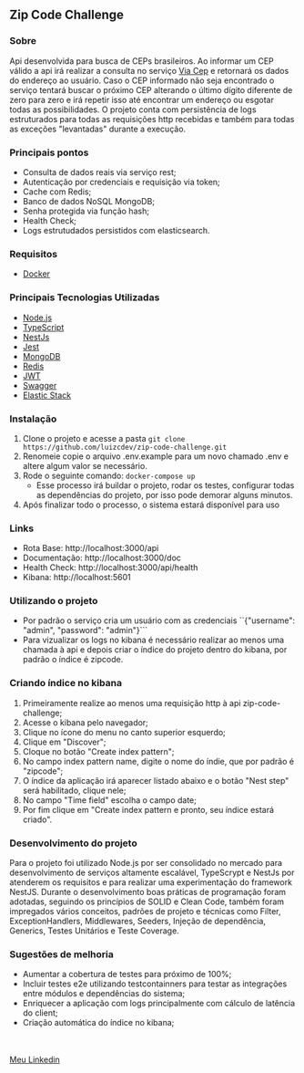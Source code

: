 ## Zip Code Challenge

### Sobre

Api desenvolvida para busca de CEPs brasileiros. Ao informar um CEP válido a api irá realizar a consulta no serviço [Via Cep](https://viacep.com.br/) e retornará os dados do endereço ao usuário. Caso o CEP informado não seja encontrado o serviço tentará buscar o próximo CEP alterando o último dígito diferente de zero para zero e irá repetir isso até encontrar um endereço ou esgotar todas as possibilidades.
O projeto conta com persistência de logs estruturados para todas as requisições http recebidas e também para todas as exceções "levantadas" durante a execução.

### Principais pontos

- Consulta de dados reais via serviço rest;
- Autenticação por credenciais e requisição via token;
- Cache com Redis;
- Banco de dados NoSQL MongoDB;
- Senha protegida via função hash;
- Health Check;
- Logs estrutudados persistidos com elasticsearch.

### Requisitos

- [Docker](https://docs.docker.com/)

### Principais Tecnologias Utilizadas

- [Node.js](https://nodejs.org/en/)
- [TypeScript](https://www.typescriptlang.org/)
- [NestJs](https://nestjs.com/)
- [Jest](https://junit.org/junit5/)
- [MongoDB](https://www.mongodb.com/)
- [Redis](https://redis.io/)
- [JWT](https://jwt.io/)
- [Swagger](https://swagger.io/)
- [Elastic Stack](https://www.elastic.co/pt/elastic-stack)

### Instalação

1. Clone o projeto e acesse a pasta `git clone https://github.com/luizcdev/zip-code-challenge.git`
2. Renomeie copie o arquivo .env.example para um novo chamado .env e altere algum valor se necessário.
3. Rode o seguinte comando: `docker-compose up`
   - Esse processo irá buildar o projeto, rodar os testes, configurar todas as dependências do projeto, por isso pode demorar alguns minutos.
4. Após finalizar todo o processo, o sistema estará disponível para uso

### Links

- Rota Base: http://localhost:3000/api
- Documentação: http://localhost:3000/doc
- Health Check: http://localhost:3000/api/health
- Kibana: http://localhost:5601

### Utilizando o projeto

- Por padrão o serviço cria um usuário com as credenciais ``{"username": "admin", "password": "admin"}```
- Para vizualizar os logs no kibana é necessário realizar ao menos uma chamada à api e depois criar o índice do projeto dentro do kibana, por padrão o índice é zipcode.

### Criando índice no kibana

1. Primeiramente realize ao menos uma requisição http à api zip-code-challenge;
2. Acesse o kibana pelo navegador;
3. Clique no ícone do menu no canto superior esquerdo;
4. Clique em "Discover";
5. Cloque no botão "Create index pattern";
6. No campo index pattern name, digite o nome do índie, que por padrão é "zipcode";
7. O índice da aplicação irá aparecer listado abaixo e o botão "Nest step" será habilitado, clique nele;
8. No campo "Time field" escolha o campo date;
9. Por fim clique em "Create index pattern e pronto, seu índice estará criado".

### Desenvolvimento do projeto

Para o projeto foi utilizado Node.js por ser consolidado no mercado para desenvolvimento de serviços altamente escalável, TypeScrypt e NestJs por atenderem os requisitos e para realizar uma experimentação do framework NestJS.
Durante o desenvolvimento boas práticas de programação foram adotadas, seguindo os princípios de SOLID e Clean Code, também foram impregados vários conceitos, padrões de projeto e técnicas como Filter, ExceptionHandlers, Middlewares, Seeders, Injeção de dependência, Generics, Testes Unitários e Teste Coverage.

### Sugestões de melhoria

- Aumentar a cobertura de testes para próximo de 100%;
- Incluir testes e2e utilizando testcontainners para testar as integrações entre módulos e dependências do sistema;
- Enriquecer a aplicação com logs principalmente com cálculo de latência do client;
- Criação automática do índice no kibana;

</br></br>
[Meu Linkedin](https://www.linkedin.com/in/luizclaudiojau/)
